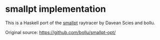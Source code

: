 # smallpt implementation

This is a Haskell port of the [smallpt](https://www.kevinbeason.com/smallpt/)
raytracer by Davean Scies and bollu.

Original source: <https://github.com/bollu/smallpt-opt/>
